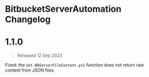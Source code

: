 # BitbucketServerAutomation Changelog

# 1.1.0

> Released 12 Sep 2023

Fixed: the `Get-BBServerFileContent.ps1` function does not return raw content from JSON files.